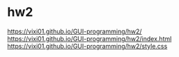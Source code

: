 # hw2<br />
https://vixi01.github.io/GUI-programming/hw2/<br />
https://vixi01.github.io/GUI-programming/hw2/index.html<br />
https://vixi01.github.io/GUI-programming/hw2/style.css
